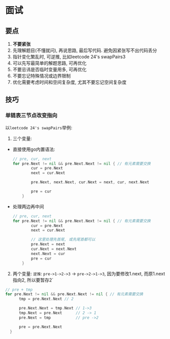# 面试

## 要点
1. **不要紧张**
1. 先理解题目(不懂就问), 再说思路, 最后写代码. 避免因紧张写不出代码丢分
1. 指针变化繁乱时, 可逆推, 比如leetcode 24's swapPairs3
1. 可以先写最简单的解题思路, 可再优化
1. 不要忌讳是否临时变量用多, 可再优化
1. 不要忘记特殊情况或边界限制
1. 优化需要考虑时间和空间复杂度, 尤其不要忘记空间复杂度

## 技巧
### 单链表三节点改变指向
以`leetcode 24's swapPairs`举例:

1. 三个变量:

  - 直接使用go内置语法:

    ```go
    // pre, cur, next
    for pre.Next != nil && pre.Next.Next != nil { // 有元素需要交换
			cur = pre.Next
			next = cur.Next

			pre.Next, next.Next, cur.Next = next, cur, next.Next

			pre = cur
		}
    ```
  - 处理两边再中间

    ```go
    // pre, cur, next
    for pre.Next != nil && pre.Next.Next != nil { // 有元素需要交换
			cur = pre.Next
			next = cur.Next

			// 这里处理先首尾, 或先尾首都可以
			pre.Next = next
			cur.Next = next.Next
			next.Next = cur
			pre = cur
		}

2. 两个变量: `逆推`: `pre->1->2->3` -> `pre->2->1->3`, 因为要修改1.next, 而原1.next指向2, 所以要暂存2`

  ```go
  // pre + tmp
  for pre.Next != nil && pre.Next.Next != nil { // 有元素需要交换
		tmp = pre.Next.Next // 2

		pre.Next.Next = tmp.Next // 1->3
		tmp.Next = pre.Next      // 2 -> 1
		pre.Next = tmp           // pre ->2

		pre = pre.Next.Next
	}
  ```
